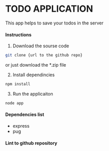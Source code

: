 # TODO APPLICATION

This app helps to save your todos in the server

#### Instructions

1. Download the sourse code
```bash
git clone {url to the github repo}
```

or just download the *.zip file

2. Install dependincies
```bash
npm install
```

3. Run the applicaiton
```bash
node app
```

#### Dependencies list
- express
- pug

#### Lint to github repository